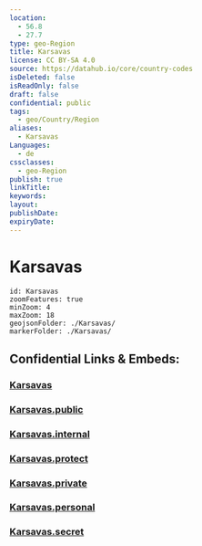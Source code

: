 ```yaml
---
location:
  - 56.8
  - 27.7
type: geo-Region
title: Karsavas
license: CC BY-SA 4.0
source: https://datahub.io/core/country-codes
isDeleted: false
isReadOnly: false
draft: false
confidential: public
tags:
  - geo/Country/Region
aliases:
  - Karsavas
Languages:
  - de
cssclasses:
  - geo-Region
publish: true
linkTitle:
keywords:
layout:
publishDate:
expiryDate:
---
```


# Karsavas

```leaflet
id: Karsavas
zoomFeatures: true 
minZoom: 4 
maxZoom: 18
geojsonFolder: ./Karsavas/
markerFolder: ./Karsavas/
```


## Confidential Links & Embeds: 

### [Karsavas](/_Standards/Earth/Continent/Europe/Europe~North/Latvia/Counties/Karsavas.md) 

### [Karsavas.public](/_public/Earth/Continent/Europe/Europe~North/Latvia/Counties/Karsavas.public.md) 

### [Karsavas.internal](/_internal/Earth/Continent/Europe/Europe~North/Latvia/Counties/Karsavas.internal.md) 

### [Karsavas.protect](/_protect/Earth/Continent/Europe/Europe~North/Latvia/Counties/Karsavas.protect.md) 

### [Karsavas.private](/_private/Earth/Continent/Europe/Europe~North/Latvia/Counties/Karsavas.private.md) 

### [Karsavas.personal](/_personal/Earth/Continent/Europe/Europe~North/Latvia/Counties/Karsavas.personal.md) 

### [Karsavas.secret](/_secret/Earth/Continent/Europe/Europe~North/Latvia/Counties/Karsavas.secret.md)


